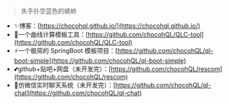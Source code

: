 > 失手扑空蓝色的蜻蛉

+ ✨博客：[https://chocohql.github.io/](https://chocohql.github.io/)
+ 🚀一个曲线计算模板工具：[https://github.com/chocohQL/QLC-tool](https://github.com/chocohQL/QLC-tool)
+ ⚡一个极简的 SpringBoot 模板项目：[https://github.com/chocohQL/ql-boot-simple](https://github.com/chocohQL/ql-boot-simple)
+ 💕github+贴吧+网盘（未开发完）：[https://github.com/chocohQL/rescom](https://github.com/chocohQL/rescom)
+ 🌿仿微信实时聊天系统（未开发完）：[https://github.com/chocohQL/ql-chat](https://github.com/chocohQL/ql-chat)
